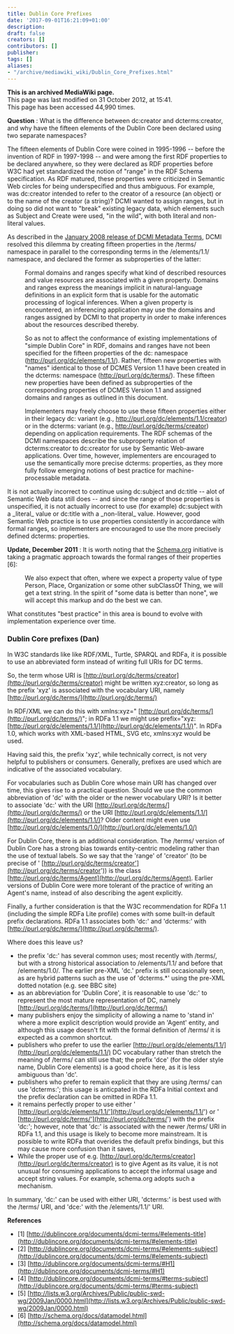 ```yaml
---
title: Dublin Core Prefixes
date: '2017-09-01T16:21:09+01:00'
description: 
draft: false
creators: []
contributors: []
publisher: 
tags: []
aliases:
- "/archive/mediawiki_wiki/Dublin_Core_Prefixes.html"
---
```


 **This is an archived MediaWiki page.**  
This page was last modified on 31 October 2012, at 15:41.  
This page has been accessed 44,990 times.

**Question** : What is the difference between dc:creator and dcterms:creator, and why have the fifteen elements of the Dublin Core been declared using two separate namespaces?

The fifteen elements of Dublin Core were coined in 1995-1996 -- before the invention of RDF in 1997-1998 -- and were among the first RDF properties to be declared anywhere, so they were declared as RDF properties before W3C had yet standardized the notion of "range" in the RDF Schema specification. As RDF matured, these properties were criticized in Semantic Web circles for being underspecified and thus ambiguous. For example, was dc:creator intended to refer to the creator of a resource (an object) or to the name of the creator (a string)? DCMI wanted to assign ranges, but in doing so did not want to "break" existing legacy data, which elements such as Subject and Create were used, "in the wild", with both literal and non-literal values.

As described in the [January 2008 release of DCMI Metadata Terms](http://dublincore.org/documents/2008/01/14/dcmi-terms/), DCMI resolved this dilemma by creating fifteen properties in the /terms/ namespace in parallel to the corresponding terms in the /elements/1.1/ namespace, and declared the former as subproperties of the latter:

<dl><dd>Formal domains and ranges specify what kind of described resources and value resources are associated with a given property. Domains and ranges express the meanings implicit in natural-language definitions in an explicit form that is usable for the automatic processing of logical inferences. When a given property is encountered, an inferencing application may use the domains and ranges assigned by DCMI to that property in order to make inferences about the resources described thereby.
</dd></dl>
<dl><dd>So as not to affect the conformance of existing implementations of "simple Dublin Core" in RDF, domains and ranges have not been specified for the fifteen properties of the dc: namespace (<a href="http://purl.org/dc/elements/1.1/" class="external free" rel="nofollow">http://purl.org/dc/elements/1.1/</a>). Rather, fifteen new properties with "names" identical to those of DCMES Version 1.1 have been created in the dcterms: namespace (<a href="http://purl.org/dc/terms/" class="external free" rel="nofollow">http://purl.org/dc/terms/</a>). These fifteen new properties have been defined as subproperties of the corresponding properties of DCMES Version 1.1 and assigned domains and ranges as outlined in this document.
</dd></dl>
<dl><dd>Implementers may freely choose to use these fifteen properties either in their legacy dc: variant (e.g., <a href="http://purl.org/dc/elements/1.1/creator" class="external free" rel="nofollow">http://purl.org/dc/elements/1.1/creator</a>) or in the dcterms: variant (e.g., <a href="http://purl.org/dc/terms/creator" class="external free" rel="nofollow">http://purl.org/dc/terms/creator</a>) depending on application requirements. The RDF schemas of the DCMI namespaces describe the subproperty relation of dcterms:creator to dc:creator for use by Semantic Web-aware applications. Over time, however, implementers are encouraged to use the semantically more precise dcterms: properties, as they more fully follow emerging notions of best practice for machine-processable metadata. 
</dd></dl>


It is not actually incorrect to continue using dc:subject and dc:title -- alot of Semantic Web data still does -- and since the range of those properties is unspecified, it is not actually incorrect to use (for example) dc:subject with a \_literal\_ value or dc:title with a \_non-literal\_ value. However, good Semantic Web practice is to use properties consistently in accordance with formal ranges, so implementers are encouraged to use the more precisely defined dcterms: properties.

**Update, December 2011** : It is worth noting that the [Schema.org](http://schema.org/) initiative is taking a pragmatic approach towards the formal ranges of their properties [6]:

<dl><dd>We also expect that often, where we expect a property value of type Person, Place, Organization or some other subClassOf Thing, we will get a text string. In the spirit of "some data is better than none", we will accept this markup and do the best we can.
</dd></dl>


What constitutes "best practice" in this area is bound to evolve with implementation experience over time.

### Dublin Core prefixes (Dan) 

In W3C standards like like RDF/XML, Turtle, SPARQL and RDFa, it is possible to use an abbreviated form instead of writing full URIs for DC terms.

So, the term whose URI is [http://purl.org/dc/terms/creator](http://purl.org/dc/terms/creator) might be written xyz:creator, so long as the prefix 'xyz' is associated with the vocabulary URI, namely [http://purl.org/dc/terms/](http://purl.org/dc/terms/)

In RDF/XML we can do this with xmlns:xyz=" [http://purl.org/dc/terms/](http://purl.org/dc/terms/)"; in RDFa 1.1 we might use prefix="xyz: [http://purl.org/dc/elements/1.1/](http://purl.org/dc/elements/1.1/)". In RDFa 1.0, which works with XML-based HTML, SVG etc, xmlns:xyz would be used.

Having said this, the prefix 'xyz', while technically correct, is not very helpful to publishers or consumers. Generally, prefixes are used which are indicative of the associated vocabulary.

For vocabularies such as Dublin Core whose main URI has changed over time, this gives rise to a practical question. Should we use the common abbreviation of 'dc' with the older or the newer vocabulary URI? Is it better to associate 'dc:' with the URI [http://purl.org/dc/terms/](http://purl.org/dc/terms/) or the URI [http://purl.org/dc/elements/1.1/](http://purl.org/dc/elements/1.1/)? Older content might even use [http://purl.org/dc/elements/1.0/](http://purl.org/dc/elements/1.0/)

For Dublin Core, there is an additional consideration. The /terms/ version of Dublin Core has a strong bias towards entity-centric modeling rather than the use of textual labels. So we say that the 'range' of 'creator' (to be precise of ' [http://purl.org/dc/terms/creator'](http://purl.org/dc/terms/creator')) is the class [http://purl.org/dc/terms/Agent](http://purl.org/dc/terms/Agent). Earlier versions of Dublin Core were more tolerant of the practice of writing an Agent's name, instead of also describing the agent explicitly.

Finally, a further consideration is that the W3C recommendation for RDFa 1.1 (including the simple RDFa Lite profile) comes with some built-in default prefix declarations. RDFa 1.1 associates both 'dc:' and 'dcterms:' with [http://purl.org/dc/terms/](http://purl.org/dc/terms/).

Where does this leave us?

- the prefix 'dc:' has several common uses; most recently with /terms/, but with a strong historical association to /elements/1.1/ and before that /elements/1.0/. The earlier pre-XML 'dc.' prefix is still occasionally seen, as are hybrid patterns such as the use of 'dcterms.\*' using the pre-XML dotted notation (e.g. see BBC site)
- as an abbreviation for 'Dublin Core', it is reasonable to use 'dc:' to represent the most mature representation of DC, namely [http://purl.org/dc/terms/](http://purl.org/dc/terms/)
- many publishers enjoy the simplicity of allowing a name to 'stand in' where a more explicit description would provide an 'Agent' entity, and although this usage doesn't fit with the formal definition of /terms/ it is expected as a common shortcut.
- publishers who prefer to use the earlier [http://purl.org/dc/elements/1.1/](http://purl.org/dc/elements/1.1/) DC vocabulary rather than stretch the meaning of /terms/ can still use that; the prefix 'dce' (for the older style name, Dublin Core elements) is a good choice here, as it is less ambiguous than 'dc'.
- publishers who prefer to remain explicit that they are using /terms/ can use 'dcterms:'; this usage is anticpated in the RDFa Initial context and the prefix declaration can be omitted in RDFa 1.1.
- it remains perfectly proper to use either ' [http://purl.org/dc/elements/1.1/'](http://purl.org/dc/elements/1.1/') or ' [http://purl.org/dc/terms/'](http://purl.org/dc/terms/') with the prefix 'dc:'; however, note that 'dc:' is associated with the newer /terms/ URI in RDFa 1.1, and this usage is likely to become more mainstream. It is possible to write RDFa that overides the default prefix bindings, but this may cause more confusion than it saves,
- While the proper use of e.g. [http://purl.org/dc/terms/creator](http://purl.org/dc/terms/creator) is to give Agent as its value, it is not unusual for consuming applications to accept the informal usage and accept string values. For example, schema.org adopts such a mechanism.

In summary, 'dc:' can be used with either URI, 'dcterms:' is best used with the /terms/ URI, and 'dce:' with the /elements/1.1/' URI.

**References**

- [1] [http://dublincore.org/documents/dcmi-terms/#elements-title](http://dublincore.org/documents/dcmi-terms/#elements-title)
- [2] [http://dublincore.org/documents/dcmi-terms/#elements-subject](http://dublincore.org/documents/dcmi-terms/#elements-subject)
- [3] [http://dublincore.org/documents/dcmi-terms/#H1](http://dublincore.org/documents/dcmi-terms/#H1)
- [4] [http://dublincore.org/documents/dcmi-terms/#terms-subject](http://dublincore.org/documents/dcmi-terms/#terms-subject)
- [5] [http://lists.w3.org/Archives/Public/public-swd-wg/2009Jan/0000.html](http://lists.w3.org/Archives/Public/public-swd-wg/2009Jan/0000.html)
- [6] [http://schema.org/docs/datamodel.html](http://schema.org/docs/datamodel.html)

